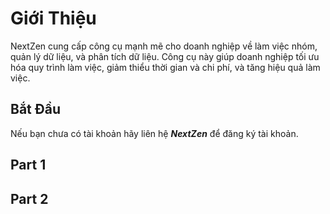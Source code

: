# Giới Thiệu
NextZen cung cấp công cụ mạnh mẽ cho doanh nghiệp về làm việc nhóm, quản lý dữ liệu, và phân tích dữ liệu. Công cụ này giúp doanh nghiệp tối ưu hóa quy trình làm việc, giảm thiểu thời gian và chi phí, và tăng hiệu quả làm việc.
## Bắt Đầu

Nếu bạn chưa có tài khoản hãy liên hệ ***NextZen*** để đăng ký tài khoản.

## Part 1



## Part 2




